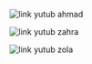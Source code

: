 ![link yutub ahmad]([[https://www.youtube.com/live/X2RD500CvgQ?si=AaF-yDi8QPD2JHXC](https://youtu.be/A9CcaKD3qa0)](https://youtu.be/A9CcaKD3qa0?si=Dh8TTv_YKql6ELu9))

![link yutub zahra](https://www.youtube.com/live/X2RD500CvgQ?si=AaF-yDi8QPD2JHXC)

![link yutub zola](https://www.youtube.com/live/X2RD500CvgQ?si=AaF-yDi8QPD2JHXC)

